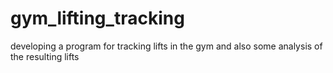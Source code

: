 # gym_lifting_tracking
 developing a program for tracking lifts in the gym and also some analysis of the resulting lifts
